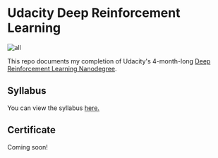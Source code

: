 # Udacity Deep Reinforcement Learning
![all](https://user-images.githubusercontent.com/39870221/85067159-3a47c880-b17e-11ea-8bf1-259458fb3301.gif)

This repo documents my completion of Udacity's 4-month-long [Deep Reinforcement Learning Nanodegree](https://www.udacity.com/course/deep-reinforcement-learning-nanodegree--nd893).

## Syllabus
You can view the syllabus [here.](syllabus.pdf)

## Certificate
Coming soon!
